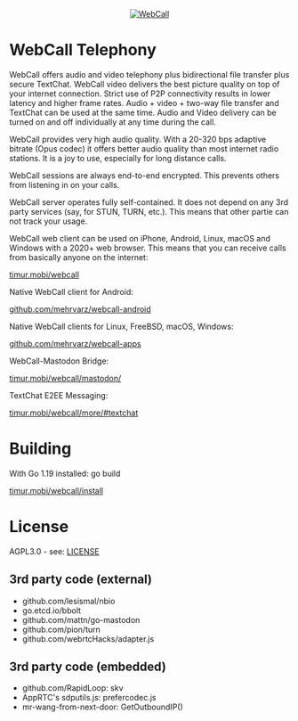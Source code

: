 <div align="center">
  <a href="https://timur.mobi/webcall"><img src="webroot/webcall-logo.png" alt="WebCall"></a>
</div>

# WebCall Telephony

WebCall offers audio and video telephony plus bidirectional file transfer plus secure TextChat. WebCall video delivers the best picture quality on top of your internet connection. Strict use of P2P connectivity results in lower latency and higher frame rates. Audio + video + two-way file transfer and TextChat can be used at the same time. Audio and Video delivery can be turned on and off individually at any time during the call.

WebCall provides very high audio quality. With a 20-320 bps adaptive bitrate (Opus codec) it offers better audio quality than most internet radio stations. It is a joy to use, especially for long distance calls.

WebCall sessions are always end-to-end encrypted. This prevents others from listening in on your calls.

WebCall server operates fully self-contained. It does not depend on any 3rd party services (say, for STUN, TURN, etc.). This means that other partie can not track your usage.

WebCall web client can be used on iPhone, Android, Linux, macOS and Windows with a 2020+ web browser.
This means that you can receive calls from basically anyone on the internet:

[timur.mobi/webcall](https://timur.mobi/webcall)

Native WebCall client for Android:

[github.com/mehrvarz/webcall-android](https://github.com/mehrvarz/webcall-android)

Native WebCall clients for Linux, FreeBSD, macOS, Windows:

[github.com/mehrvarz/webcall-apps](https://github.com/mehrvarz/webcall-apps)

WebCall-Mastodon Bridge:

[timur.mobi/webcall/mastodon/](https://timur.mobi/webcall/mastodon)

TextChat E2EE Messaging:

[timur.mobi/webcall/more/#textchat](https://timur.mobi/webcall/more/#textchat)


# Building

With Go 1.19 installed: go build

[timur.mobi/webcall/install](https://timur.mobi/webcall/install)


# License

AGPL3.0 - see: [LICENSE](LICENSE)

## 3rd party code (external)

- github.com/lesismal/nbio
- go.etcd.io/bbolt
- github.com/mattn/go-mastodon
- github.com/pion/turn
- github.com/webrtcHacks/adapter.js

## 3rd party code (embedded)

- github.com/RapidLoop: skv
- AppRTC's sdputils.js: prefercodec.js
- mr-wang-from-next-door: GetOutboundIP()


